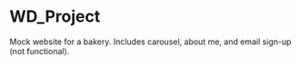 # WD_Project

Mock website for a bakery.
Includes carousel, about me, and email sign-up (not functional).
